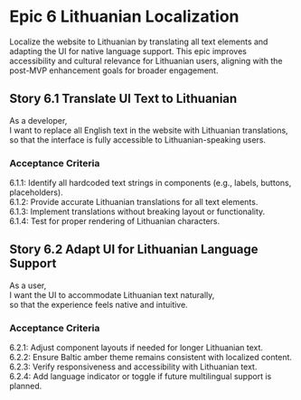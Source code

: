 # Epic 6 Lithuanian Localization
Localize the website to Lithuanian by translating all text elements and adapting the UI for native language support. This epic improves accessibility and cultural relevance for Lithuanian users, aligning with the post-MVP enhancement goals for broader engagement.

## Story 6.1 Translate UI Text to Lithuanian
As a developer,  
I want to replace all English text in the website with Lithuanian translations,  
so that the interface is fully accessible to Lithuanian-speaking users.  

### Acceptance Criteria
6.1.1: Identify all hardcoded text strings in components (e.g., labels, buttons, placeholders).  
6.1.2: Provide accurate Lithuanian translations for all text elements.  
6.1.3: Implement translations without breaking layout or functionality.  
6.1.4: Test for proper rendering of Lithuanian characters.  

## Story 6.2 Adapt UI for Lithuanian Language Support
As a user,  
I want the UI to accommodate Lithuanian text naturally,  
so that the experience feels native and intuitive.  

### Acceptance Criteria
6.2.1: Adjust component layouts if needed for longer Lithuanian text.  
6.2.2: Ensure Baltic amber theme remains consistent with localized content.  
6.2.3: Verify responsiveness and accessibility with Lithuanian text.  
6.2.4: Add language indicator or toggle if future multilingual support is planned.  
